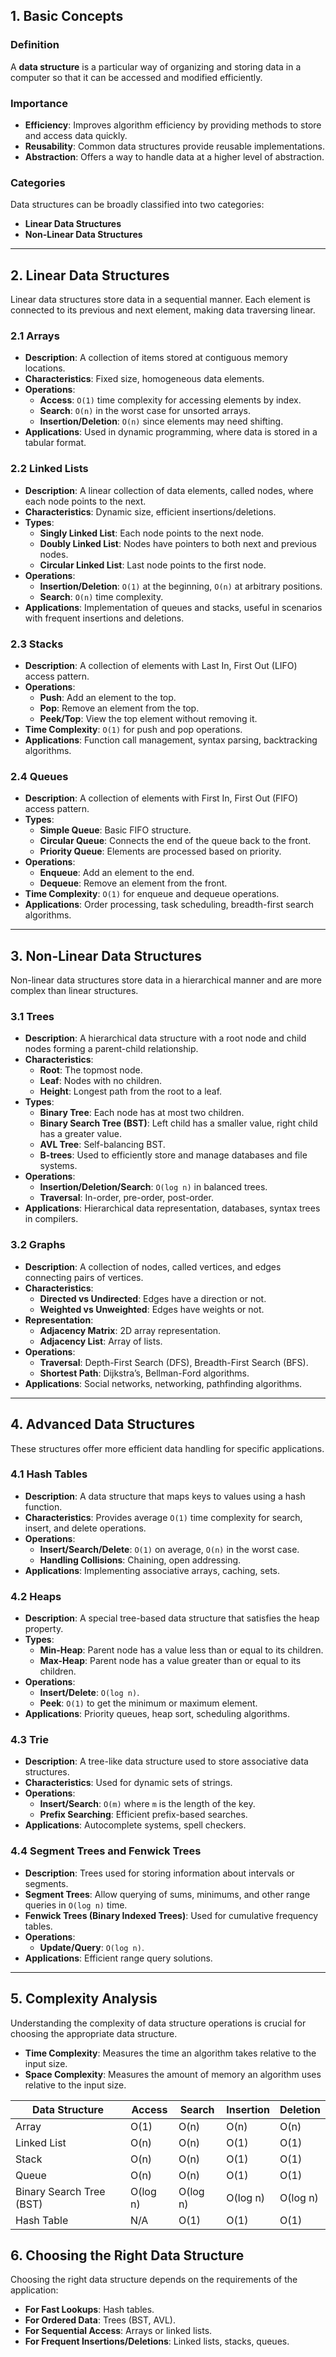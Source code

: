 ## 1. Basic Concepts

### Definition

A **data structure** is a particular way of organizing and storing data in a computer so that it can be accessed and modified efficiently.

### Importance

- **Efficiency**: Improves algorithm efficiency by providing methods to store and access data quickly.
- **Reusability**: Common data structures provide reusable implementations.
- **Abstraction**: Offers a way to handle data at a higher level of abstraction.

### Categories

Data structures can be broadly classified into two categories:

- **Linear Data Structures**
- **Non-Linear Data Structures**

---

## 2. Linear Data Structures

Linear data structures store data in a sequential manner. Each element is connected to its previous and next element, making data traversing linear.

### 2.1 Arrays

- **Description**: A collection of items stored at contiguous memory locations.
- **Characteristics**: Fixed size, homogeneous data elements.
- **Operations**:
  - **Access**: `O(1)` time complexity for accessing elements by index.
  - **Search**: `O(n)` in the worst case for unsorted arrays.
  - **Insertion/Deletion**: `O(n)` since elements may need shifting.
- **Applications**: Used in dynamic programming, where data is stored in a tabular format.

### 2.2 Linked Lists

- **Description**: A linear collection of data elements, called nodes, where each node points to the next.
- **Characteristics**: Dynamic size, efficient insertions/deletions.
- **Types**:
  - **Singly Linked List**: Each node points to the next node.
  - **Doubly Linked List**: Nodes have pointers to both next and previous nodes.
  - **Circular Linked List**: Last node points to the first node.
- **Operations**:
  - **Insertion/Deletion**: `O(1)` at the beginning, `O(n)` at arbitrary positions.
  - **Search**: `O(n)` time complexity.
- **Applications**: Implementation of queues and stacks, useful in scenarios with frequent insertions and deletions.

### 2.3 Stacks

- **Description**: A collection of elements with Last In, First Out (LIFO) access pattern.
- **Operations**:
  - **Push**: Add an element to the top.
  - **Pop**: Remove an element from the top.
  - **Peek/Top**: View the top element without removing it.
- **Time Complexity**: `O(1)` for push and pop operations.
- **Applications**: Function call management, syntax parsing, backtracking algorithms.

### 2.4 Queues

- **Description**: A collection of elements with First In, First Out (FIFO) access pattern.
- **Types**:
  - **Simple Queue**: Basic FIFO structure.
  - **Circular Queue**: Connects the end of the queue back to the front.
  - **Priority Queue**: Elements are processed based on priority.
- **Operations**:
  - **Enqueue**: Add an element to the end.
  - **Dequeue**: Remove an element from the front.
- **Time Complexity**: `O(1)` for enqueue and dequeue operations.
- **Applications**: Order processing, task scheduling, breadth-first search algorithms.

---

## 3. Non-Linear Data Structures

Non-linear data structures store data in a hierarchical manner and are more complex than linear structures.

### 3.1 Trees

- **Description**: A hierarchical data structure with a root node and child nodes forming a parent-child relationship.
- **Characteristics**:
  - **Root**: The topmost node.
  - **Leaf**: Nodes with no children.
  - **Height**: Longest path from the root to a leaf.
- **Types**:
  - **Binary Tree**: Each node has at most two children.
  - **Binary Search Tree (BST)**: Left child has a smaller value, right child has a greater value.
  - **AVL Tree**: Self-balancing BST.
  - **B-trees**: Used to efficiently store and manage databases and file systems.
- **Operations**:
  - **Insertion/Deletion/Search**: `O(log n)` in balanced trees.
  - **Traversal**: In-order, pre-order, post-order.
- **Applications**: Hierarchical data representation, databases, syntax trees in compilers.

### 3.2 Graphs

- **Description**: A collection of nodes, called vertices, and edges connecting pairs of vertices.
- **Characteristics**:
  - **Directed vs Undirected**: Edges have a direction or not.
  - **Weighted vs Unweighted**: Edges have weights or not.
- **Representation**:
  - **Adjacency Matrix**: 2D array representation.
  - **Adjacency List**: Array of lists.
- **Operations**:
  - **Traversal**: Depth-First Search (DFS), Breadth-First Search (BFS).
  - **Shortest Path**: Dijkstra’s, Bellman-Ford algorithms.
- **Applications**: Social networks, networking, pathfinding algorithms.

---

## 4. Advanced Data Structures

These structures offer more efficient data handling for specific applications.

### 4.1 Hash Tables

- **Description**: A data structure that maps keys to values using a hash function.
- **Characteristics**: Provides average `O(1)` time complexity for search, insert, and delete operations.
- **Operations**:
  - **Insert/Search/Delete**: `O(1)` on average, `O(n)` in the worst case.
  - **Handling Collisions**: Chaining, open addressing.
- **Applications**: Implementing associative arrays, caching, sets.

### 4.2 Heaps

- **Description**: A special tree-based data structure that satisfies the heap property.
- **Types**:
  - **Min-Heap**: Parent node has a value less than or equal to its children.
  - **Max-Heap**: Parent node has a value greater than or equal to its children.
- **Operations**:
  - **Insert/Delete**: `O(log n)`.
  - **Peek**: `O(1)` to get the minimum or maximum element.
- **Applications**: Priority queues, heap sort, scheduling algorithms.

### 4.3 Trie

- **Description**: A tree-like data structure used to store associative data structures.
- **Characteristics**: Used for dynamic sets of strings.
- **Operations**:
  - **Insert/Search**: `O(m)` where `m` is the length of the key.
  - **Prefix Searching**: Efficient prefix-based searches.
- **Applications**: Autocomplete systems, spell checkers.

### 4.4 Segment Trees and Fenwick Trees

- **Description**: Trees used for storing information about intervals or segments.
- **Segment Trees**: Allow querying of sums, minimums, and other range queries in `O(log n)` time.
- **Fenwick Trees (Binary Indexed Trees)**: Used for cumulative frequency tables.
- **Operations**:
  - **Update/Query**: `O(log n)`.
- **Applications**: Efficient range query solutions.

---

## 5. Complexity Analysis

Understanding the complexity of data structure operations is crucial for choosing the appropriate data structure.

- **Time Complexity**: Measures the time an algorithm takes relative to the input size.
- **Space Complexity**: Measures the amount of memory an algorithm uses relative to the input size.

| Data Structure                  | Access | Search | Insertion | Deletion |
|---------------------------------|--------|--------|-----------|----------|
| Array                           | O(1)   | O(n)   | O(n)      | O(n)     |
| Linked List                     | O(n)   | O(n)   | O(1)      | O(1)     |
| Stack                           | O(n)   | O(n)   | O(1)      | O(1)     |
| Queue                           | O(n)   | O(n)   | O(1)      | O(1)     |
| Binary Search Tree (BST)        | O(log n) | O(log n) | O(log n) | O(log n) |
| Hash Table                      | N/A    | O(1)   | O(1)      | O(1)     |

## 6. Choosing the Right Data Structure

Choosing the right data structure depends on the requirements of the application:

- **For Fast Lookups**: Hash tables.
- **For Ordered Data**: Trees (BST, AVL).
- **For Sequential Access**: Arrays or linked lists.
- **For Frequent Insertions/Deletions**: Linked lists, stacks, queues.